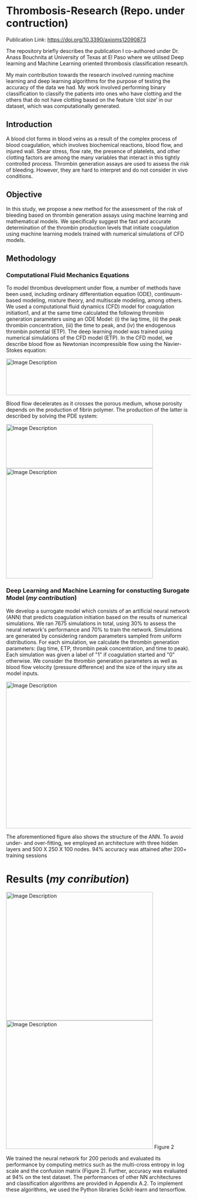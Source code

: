# Thrombosis-Research (Repo. under contruction)

Publication Link: https://doi.org/10.3390/axioms12090873

The repository briefly describes the publication I co-authored under Dr. Anass Bouchnita at University of Texas at El Paso where we utilised Deep learning and Machine Learning oriented thrombosis classification research. 

My main contribution towards the research involved running machine learning and deep learning algorithms for the purpose of testing the accuracy of the data we had. My work involved performing binary classification to classify the patients into ones who have clotting and the others that do not have clotting based on the feature ‘clot size’ in our dataset, which was computationally generated.

## Introduction
A blood clot forms in blood veins as a result of the complex process of blood coagulation, which involves biochemical reactions, blood flow, and injured wall. 
Shear stress, flow rate, the presence of platelets, and other clotting factors are among the many variables that interact in this tightly controlled process.
Thrombin generation assays are used to assess the risk of bleeding. However, they are hard to interpret and do not consider in vivo conditions.

## Objective
In this study, we propose a new method for the assessment of the risk of bleeding based on thrombin generation assays using machine learning and mathematical models.
We specifically suggest the fast and accurate determination of the thrombin production levels that initiate coagulation using machine learning models trained with numerical simulations of CFD models.

## Methodology

### Computational Fluid Mechanics Equations
To model thrombus development under flow, a number of methods have been used, including ordinary differentiation equation (ODE), continuum-based modeling, mixture theory, and multiscale modeling, among others.
We used a computational fluid dynamics (CFD) model for coagulation initiation1, and at the same time calculated the following thrombin generation parameters using an ODE Model: 
(i) the lag time, 
(ii) the peak thrombin concentration,
(iii) the time to peak, and (iv) the endogenous thrombin potential (ETP). 
The deep learning model was trained using numerical simulations of the CFD model (ETP).
In the CFD model, we describe blood flow as Newtonian incompressible flow using the Navier-Stokes equation:

<img src="https://github.com/user-attachments/assets/08167575-8d5a-4cd2-a2d0-c0d8cef3b09d" alt="Image Description" width="700" height="100"/>

Blood flow decelerates as it crosses the porous medium, whose porosity depends on the production of fibrin polymer. The production of the latter is described by solving the PDE system:

<img src="https://github.com/user-attachments/assets/a2ba8d63-2a17-4551-affa-79d926f48aef" alt="Image Description" width="400" height="120"/><br>
<img src="https://github.com/user-attachments/assets/4c860290-085a-4f3d-8876-ffbbc9e10bb9" alt="Image Description" width="400" height="300"/>

### Deep Learning and Machine Learning for constucting Surogate Model (_my contribution_)

We develop a surrogate model which consists of an artificial neural network (ANN) that predicts coagulation initiation based on the results of numerical simulations. 
We ran 7675 simulations in total, using 30% to assess the neural network's performance and 70% to train the network.
Simulations are generated by considering random parameters sampled from uniform distributions.
For each simulation, we calculate the thrombin generation parameters: (lag time, ETP, thrombin peak concentration, and time to peak).
Each simulation was given a label of "1" if coagulation started and "0" otherwise.
We consider the thrombin generation parameters as well as blood flow velocity (pressure difference) and the size of the injury site as model inputs.

<img src="https://github.com/user-attachments/assets/2d76078b-3820-4dee-a42f-d8fc7a558dea" alt="Image Description" width="800" height="400"/>

The aforementioned figure also shows the structure of the ANN. To avoid under- and over-fitting, we employed an architecture with three hidden layers and 500 X 250 X 100 nodes. 94% accuracy was attained after 200+ training sessions

# Results (_my conribution_)
<img src="https://github.com/user-attachments/assets/e1b3731e-6ea0-4cbe-993e-d4a55103e160" alt="Image Description" width="400" height="350"/>
<img src="https://github.com/user-attachments/assets/a2406a37-ae53-4524-b099-b1d37aa990b0" alt="Image Description" width="400" height="350"/>
Figure 2 <br>

We trained the neural network for 200 periods and evaluated its performance by
computing metrics such as the multi-cross entropy in log scale and the confusion matrix
(Figure 2). Further, accuracy was evaluated at 94% on the test dataset. The performances
of other NN architectures and classification algorithms are provided in Appendix A.2. To
implement these algorithms, we used the Python libraries Scikit-learn and tensorflow. 




